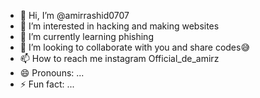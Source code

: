 - 👋 Hi, I’m @amirrashid0707
- 👀 I’m interested in hacking and making websites
- 🌱 I’m currently learning phishing
- 💞️ I’m looking to collaborate with you and share codes😅
- 📫 How to reach me instagram Official_de_amirz 
- 😄 Pronouns: ...
- ⚡ Fun fact: ...

<!---
amirrashid0707/amirrashid0707 is a ✨ special ✨ repository because its `README.md` (this file) appears on your GitHub profile.
You can click the Preview link to take a look at your changes.
--->
